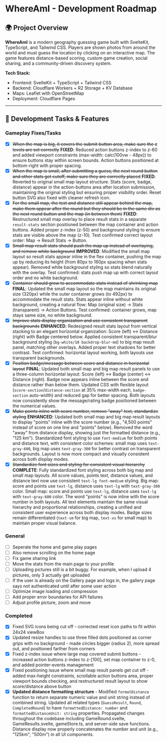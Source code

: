 # WhereAmI - Development Roadmap

## 🌍 Project Overview

**WhereAmI** is a modern geography guessing game built with SvelteKit, TypeScript, and Tailwind CSS. Players are shown photos from around the world and must guess the location by clicking on an interactive map. The game features distance-based scoring, custom game creation, social sharing, and a community-driven discovery system.

**Tech Stack:**

- Frontend: SvelteKit + TypeScript + Tailwind CSS
- Backend: Cloudflare Workers + R2 Storage + KV Database
- Maps: Leaflet with OpenStreetMap
- Deployment: Cloudflare Pages

---

## 🚀 Development Tasks & Features

### Gameplay Fixes/Tasks

- [x] ~~When the map is big, it covers the submit button area, make sure the z levels are set correctly~~ **FIXED**: Reduced action buttons z-index to z-60 and added viewport constraints (max-width: calc(100vw - 48px)) to ensure buttons stay within screen bounds. Action buttons positioned at bottom-right with proper spacing.
- [x] ~~When the map is small, after submitting a guess, the next round button and other stats get cutoff, make sure they are correctly placed~~ **FIXED**: Reverted to original small map layout structure. Stats (score, badge, distance) appear in the action-buttons area after location submission, maintaining the original styling but ensuring proper visibility order. Reset button SVG also fixed with cleaner refresh icon.
- [x] ~~For the small map, the text and distance still appear behind the map, make them appear after the round but they should be in the same div as the next round button and the map (in between them)~~ **FIXED**: Restructured small map overlay to place result stats in a separate `result-stats` section positioned between the map container and action buttons. Added proper z-index (z-50) and background styling to ensure stats are visible above the map (z-10). Test confirmed correct layout order: Map -> Result Stats -> Button.
- [x] ~~Small map result stats should push the map up instead of overlaying, and remove white background~~ **IMPROVED**: Modified the small map layout so result stats appear inline in the flex container, pushing the map up by reducing its height (from 80px to 160px spacing when stats appear). Removed white background styling so stats blend naturally with the overlay. Test confirmed: stats push map up with correct layout order and no white background.
- [x] ~~Container should grow to accommodate stats instead of shrinking map~~ **FINAL**: Updated the small map layout so the map maintains its original size (320px) while the outer container grows (to 492px) to accommodate the result stats. Stats appear inline without white background, creating a natural flow: Map (original size) → Stats (transparent) → Action Buttons. Test confirmed: container grows, map stays same size, no white background.
- [x] ~~Improve stats display organization and use consistent transparent backgrounds~~ **ENHANCED**: Redesigned result stats layout from vertical stacking to an elegant horizontal organization: Score (left) ↔ Distance (right) with Badge centered below. Applied consistent transparent/blur background styling (`bg-white/10 backdrop-blur-md`) to big map result panel, matching other overlays. Added proper text shadows for better contrast. Test confirmed: horizontal layout working, both layouts use transparent backgrounds.
- [x] ~~Position badge/message between score and distance in horizontal layout~~ **FINAL**: Updated both small map and big map result panels to use a three-column horizontal layout: Score (left) ↔ Badge (center) ↔ Distance (right). Badge now appears inline between the score and distance rather than below them. Updated CSS with flexible layout (`score-section`/`distance-section` at 35% max-width each, `badge-section` auto-width) and reduced gap for better spacing. Both layouts now consistently show the message/rating badge positioned between the numerical values.
- [x] ~~Make points inline with score number, remove "away" text, standardize styling~~ **ENHANCED**: Updated both small map and big map result layouts to display "points" inline with the score number (e.g., "4,500 points" instead of score on one line and "points" below). Removed the word "away" from distance display, showing just the formatted distance (e.g., "125 km"). Standardized font styling to use `font-medium` for both points and distance text, with consistent color schemes: small map uses `text-gray-600`, big map uses `text-gray-300` for better contrast on transparent backgrounds. Layout is now more compact and visually consistent across both display modes.
- [x] ~~Standardize font sizes and styling for consistent visual hierarchy~~ **COMPLETE**: Fully standardized font styling across both big map and small map layouts. All score values, points text, distance values, and distance text now use consistent `text-lg font-medium` styling. Big map: score and points use `text-lg`, distance uses `text-lg` with `text-gray-300` color. Small map: score and points use `text-lg`, distance uses `text-lg` with `text-gray-600` color. The word "points" is now inline with the score number in both layouts. All text elements maintain the same visual hierarchy and proportional relationships, creating a unified and consistent user experience across both display modes. Badge sizes remain differentiated (`text-sm` for big map, `text-xs` for small map) to maintain proper visual balance.

### General

- [ ] Seperate the home and game play pages
- [ ] Also remove scrolling on the home page
- [ ] Fix game sharing link
- [ ] Move the stats from the main page to your profile
- [ ] Uploading pictures still is a bit buggy. For example, when I upload 4 pictures, only 3 actually get uploaded
- [ ] If the user is already on the Gallery page and logs in, the gallery page says not authenticated until after some user action
- [ ] Optimize image loading and compression
- [ ] Add proper error boundaries for API failures
- [ ] Adjust profile picture, zoom and move

### Completed

- [x] Fixed SVG icons being cut off - corrected reset icon paths to fit within 24x24 viewBox
- [x] Updated resize handles to use three filled dots positioned as corner grips with no background - made circles bigger (radius 2), more spread out, and positioned farther from corners
- [x] Fixed z-index issue where large map covered submit buttons - increased action buttons z-index to z-[100], set map container to z-0, and added pointer-events management
- [x] Fixed positioning issue where small map result panels get cut off - added max-height constraints, scrollable action buttons area, proper viewport bounds checking, and restructured result layout to show score/distance above button
- [x] **Updated distance formatting structure** - Modified `formatDistance` function to return separate numeric value and unit string instead of combined string. Updated all related types (`GuessResult`, `Round`, `CompletedRound`) to have `formattedDistance: number` and `formattedDistanceUnit: string` properties. Propagated changes throughout the codebase including GameRound.svelte, GameResults.svelte, gameStore.ts, and server-side save functions. Distance display now properly concatenates the number and unit (e.g., "125km", "500m") in all UI components.
